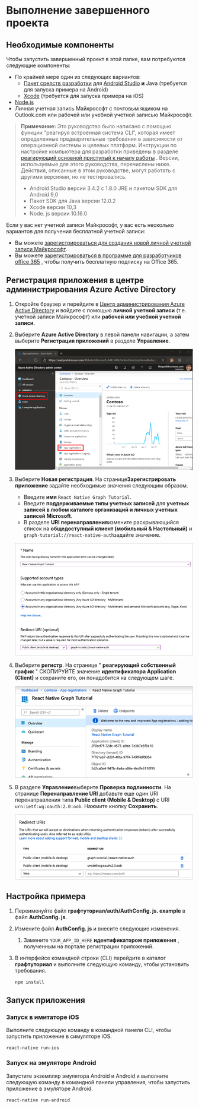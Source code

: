 # <a name="how-to-run-the-completed-project"></a>Выполнение завершенного проекта

## <a name="prerequisites"></a>Необходимые компоненты

Чтобы запустить завершенный проект в этой папке, вам потребуются следующие компоненты:

- По крайней мере один из следующих вариантов:
  - [Пакет средств разработки](https://jdk.java.net) для [Android Studio](https://developer.android.com/studio/) **и** Java (требуется для запуска примера на Android)
  - [Xcode](https://developer.apple.com/xcode/) (требуется для запуска примера на iOS)
- [Node.js](https://nodejs.org)
- Личная учетная запись Майкрософт с почтовым ящиком на Outlook.com или рабочей или учебной учетной записью Майкрософт.

> **Примечание:** Это руководство было написано с помощью функции "реагируя встроенная система CLI", которая имеет определенные предварительные требования в зависимости от операционной системы и целевых платформ. Инструкции по настройке компьютера для разработки приведены в разделе [реагирующий основной приступый к началу работы](https://facebook.github.io/react-native/docs/getting-started) . Версии, используемые для этого руководства, перечислены ниже. Действия, описанные в этом руководстве, могут работать с другими версиями, но не тестировались.
>
> - Android Studio версии 3.4.2 с 1.8.0 JRE и пакетом SDK для Android 9,0
> - Пакет SDK для Java версии 12.0.2
> - Xcode версии 10,3
> - Node. js версии 10.16.0

Если у вас нет учетной записи Майкрософт, у вас есть несколько вариантов для получения бесплатной учетной записи:

- Вы можете [зарегистрироваться для создания новой личной учетной записи Майкрософт](https://signup.live.com/signup?wa=wsignin1.0&rpsnv=12&ct=1454618383&rver=6.4.6456.0&wp=MBI_SSL_SHARED&wreply=https://mail.live.com/default.aspx&id=64855&cbcxt=mai&bk=1454618383&uiflavor=web&uaid=b213a65b4fdc484382b6622b3ecaa547&mkt=E-US&lc=1033&lic=1).
- Вы можете [зарегистрироваться в программе для разработчиков office 365](https://developer.microsoft.com/office/dev-program) , чтобы получить бесплатную подписку на Office 365.

## <a name="register-an-application-with-the-azure-active-directory-admin-center"></a>Регистрация приложения в центре администрирования Azure Active Directory

1. Откройте браузер и перейдите в [Центр администрирования Azure Active Directory](https://aad.portal.azure.com) и войдите с помощью **личной учетной записи** (т.е. учетной записи Майкрософт) или **рабочей или учебной учетной записи**.

1. Выберите **Azure Active Directory** в левой панели навигации, а затем выберите **Регистрация приложений** в разделе **Управление**.

    ![Снимок экрана с регистрациями приложений ](/tutorial/images/aad-portal-app-registrations.png)

1. Выберите **Новая регистрация**. На странице**Зарегистрировать приложение** задайте необходимые значения следующим образом.

    - Введите **имя** `React Native Graph Tutorial`.
    - Введите **поддерживаемые типы учетных записей** для **учетных записей в любом каталоге организаций и личных учетных записей Microsoft**.
    - В разделе **URI перенаправления**измените раскрывающийся список на **общедоступный клиент (мобильный & Настольный)** и `graph-tutorial://react-native-auth`задайте значение.

    ![Снимок страницы "регистрация приложения"](/tutorial/images/aad-register-an-app.png)

1. Выберите **регистр**. На странице " **реагирующий собственный график** " СКОПИРУЙТЕ значение **идентификатора Application (Client)** и сохраните его, он понадобится на следующем шаге.

    ![Снимок экрана с ИДЕНТИФИКАТОРом приложения для новой регистрации приложения](/tutorial/images/aad-application-id.png)

1. В разделе **Управление**выберите **Проверка подлинности**. На странице **Перенаправление URI** добавьте еще один URI перенаправления типа **Public client (Mobile & Desktop)** с URI `urn:ietf:wg:oauth:2.0:oob`. Нажмите кнопку **Сохранить**.

    ![Снимок экрана со страницей URI перенаправления](/tutorial/images/aad-redirect-uris.png)

## <a name="configure-the-sample"></a>Настройка примера

1. Переименуйте файл **графтуториал/auth/AuthConfig. js. example** в файл **AuthConfig. js**.
1. Измените файл **AuthConfig. js** и внесите следующие изменения.
    1. Замените `YOUR_APP_ID_HERE` **идентификатором приложения** , полученным на портале регистрации приложений.

1. В интерфейсе командной строки (CLI) перейдите в каталог **графтуториал** и выполните следующую команду, чтобы установить требования.

    ```Shell
    npm install
    ```

## <a name="run-the-sample"></a>Запуск приложения

### <a name="run-on-ios-simulator"></a>Запуск в имитаторе iOS

Выполните следующую команду в командной панели CLI, чтобы запустить приложение в симуляторе iOS.

```Shell
react-native run-ios
```

### <a name="run-on-android-emulator"></a>Запуск на эмуляторе Android

Запустите экземпляр эмулятора Android и Android и выполните следующую команду в командной панели управления, чтобы запустить приложение в эмуляторе Android.

```Shell
react-native run-android
```
